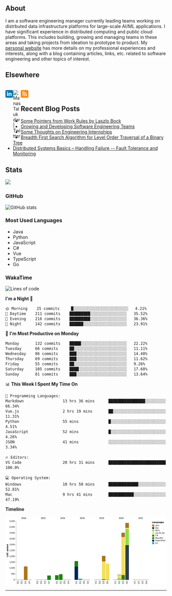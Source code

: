 ## About

I am a software engineering manager currently leading teams working on distrbuted data infrastructure platforms for large-scale AI/ML applications. I have significant experience in distributed computing and public cloud platforms. This includes building, growing and managing teams in these areas and taking projects from ideation to prototype to product. My [personal website](https://manastalukdar.github.io/) has more details on my professional experiences and interests, along with a blog containing articles, links, etc. related to software engineering and other topics of interest.

## Elsewhere

</br>

<a href="https://www.linkedin.com/in/manastalukdar" target="_blank">
  <img align="left" alt="Manas Talukdar | Linkedin" width="24px" src="https://raw.githubusercontent.com/edent/SuperTinyIcons/master/images/svg/linkedin.svg" />
</a>
<a href="https://www.twitter.com/manastalukdar" target="_blank">
  <img align="left" alt="Manas Talukdar | Twitter" width="24px" src="https://github.com/TheDudeThatCode/TheDudeThatCode/blob/master/Assets/Twitter.svg" />
</a>
<a href="https://manastalukdar.github.io/" target="_blank">
  <img align="left" alt="Manas Talukdar | Website" width="24px" src="https://github.com/edent/SuperTinyIcons/blob/master/images/svg/rss.svg" />
</a>

</br>

## Recent Blog Posts

<!-- BLOG:START -->
- [Some Pointers from Work Rules by Laszlo Bock](https://manastalukdar.github.io/blog/2020/01/25/work-rules-laszlo-bock-pointers/)
- [Growing and Developing Software Engineering Teams](https://manastalukdar.github.io/blog/2019/09/19/growing-developing-software-engineering-teams/)
- [Some Thoughts on Engineering Internships](https://manastalukdar.github.io/blog/2019/09/04/some-thoughts-on-engineering-internships/)
- [Breadth First Search Algorithm for Level Order Traversal of a Binary Tree](https://manastalukdar.github.io/blog/2019/08/29/breadth-first-search-binary-tree-level-order-traversal/)
- [Distributed Systems Basics – Handling Failure -- Fault Tolerance and Monitoring](https://manastalukdar.github.io/blog/2019/08/19/katemats-distributed-systems-fault-tolerance-monitoring/)
<!-- BLOG:END -->

## Stats

![](https://komarev.com/ghpvc/?username=manastalukdar)

### GitHub

![GitHub stats](https://github-readme-stats.vercel.app/api?username=manastalukdar&show_icons=true&hide_border=true&hide_rank=true&hide_title=true&icon_color=79ff97&text_color=cecac3&bg_color=4d4b4b)

### Most Used Languages

- Java
- Python
- JavaScript
- C#
- Vue
- TypeScript
- Go

<!--
![Top Langs](https://github-readme-stats.vercel.app/api/top-langs/?username=manastalukdar&layout=compact&hide_border=true&hide_title=true&icon_color=79ff97&text_color=cecac3&bg_color=4d4b4b)
-->

### WakaTime

<!--START_SECTION:waka-->
![Lines of code](https://img.shields.io/badge/From%20Hello%20World%20I%27ve%20Written-16744%20lines%20of%20code-blue)

**I'm a Night 🦉** 

```text
🌞 Morning    25 commits     █░░░░░░░░░░░░░░░░░░░░░░░░   4.21% 
🌆 Daytime    211 commits    █████████░░░░░░░░░░░░░░░░   35.52% 
🌃 Evening    216 commits    █████████░░░░░░░░░░░░░░░░   36.36% 
🌙 Night      142 commits    ██████░░░░░░░░░░░░░░░░░░░   23.91%

```
📅 **I'm Most Productive on Monday** 

```text
Monday       132 commits    █████░░░░░░░░░░░░░░░░░░░░   22.22% 
Tuesday      66 commits     ██░░░░░░░░░░░░░░░░░░░░░░░   11.11% 
Wednesday    86 commits     ███░░░░░░░░░░░░░░░░░░░░░░   14.48% 
Thursday     69 commits     ███░░░░░░░░░░░░░░░░░░░░░░   11.62% 
Friday       55 commits     ██░░░░░░░░░░░░░░░░░░░░░░░   9.26% 
Saturday     105 commits    ████░░░░░░░░░░░░░░░░░░░░░   17.68% 
Sunday       81 commits     ███░░░░░░░░░░░░░░░░░░░░░░   13.64%

```


📊 **This Week I Spent My Time On** 

```text
💬 Programming Languages: 
Markdown                 13 hrs 36 mins      ████████████████░░░░░░░░░   66.34% 
Vue.js                   2 hrs 19 mins       ██░░░░░░░░░░░░░░░░░░░░░░░   11.31% 
Python                   55 mins             █░░░░░░░░░░░░░░░░░░░░░░░░   4.51% 
JavaScript               52 mins             █░░░░░░░░░░░░░░░░░░░░░░░░   4.26% 
JSON                     41 mins             ░░░░░░░░░░░░░░░░░░░░░░░░░   3.34%

🔥 Editors: 
VS Code                  20 hrs 31 mins      █████████████████████████   100.0%

💻 Operating System: 
Windows                  10 hrs 50 mins      █████████████░░░░░░░░░░░░   52.81% 
Mac                      9 hrs 41 mins       ███████████░░░░░░░░░░░░░░   47.19%

```

**Timeline**

![Chart not found](https://raw.githubusercontent.com/manastalukdar/manastalukdar/master/charts/bar_graph.png) 


<!--END_SECTION:waka-->

---

<!--

**manastalukdar/manastalukdar** is a ✨ _special_ ✨ repository because its `README.md` (this file) appears on your GitHub profile.

Here are some ideas to get you started:

- 🔭 I’m currently working on ...
- 🌱 I’m currently learning ...
- 👯 I’m looking to collaborate on ...
- 🤔 I’m looking for help with ...
- 💬 Ask me about ...
- 📫 How to reach me: ...
- 😄 Pronouns: ...
- ⚡ Fun fact: ...
-->
